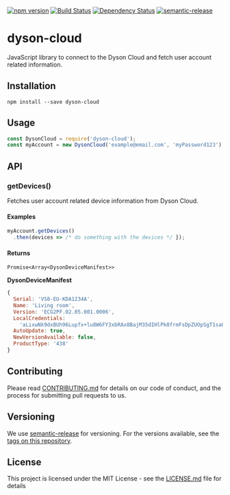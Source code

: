 [![npm version](https://badge.fury.io/js/dyson-cloud.svg)](http://badge.fury.io/js/dyson-cloud) [![Build Status](https://travis-ci.org/patrickvaler/dyson-cloud.svg?branch=master)](https://travis-ci.org/patrickvaler/dyson-cloud) [![Dependency Status](https://david-dm.org/patrickvaler/dyson-cloud/status.svg?style=flat)](https://david-dm.org/patrickvaler/dyson-cloud)
[![semantic-release](https://img.shields.io/badge/%20%20%F0%9F%93%A6%F0%9F%9A%80-semantic--release-e10079.svg)](https://github.com/semantic-release/semantic-release)

# dyson-cloud

JavaScript library to connect to the Dyson Cloud and fetch user account related information.

## Installation

```
npm install --save dyson-cloud
```

## Usage

```javascript
const DysonCloud = require('dyson-cloud');
const myAccount = new DysonCloud('example@email.com', 'myPassword123');
```

## API

### getDevices()

Fetches user account related device information from Dyson Cloud.

#### Examples

```javascript
myAccount.getDevices()
  .then(devices => /* do something with the devices */ });
```

#### Returns

`Promise<Array<DysonDeviceManifest>>`

**DysonDeviceManifest**

```javascript
{
  Serial: 'VS8-EU-KDA1234A',
  Name: 'Living room',
  Version: 'ECG2PF.02.05.001.0006',
  LocalCredentials:
    'aLixwNk9dxBUh96Lupfx+lu8W6FY3xbRAx8BajM35dIHlPk0frmFsDpZUOpSgT1saQDIOfkqML/UlxoMnKgOlrQpxoxxUl3AHut/0Pmp0xU11208mseIP5IwxwuKdXyjhWuwjZZ0x9d8x9wp+lf3ZrhUPOwT8dPmiEausQYjiYtF2fdO23xhXqwGD3/0g09',
  AutoUpdate: true,
  NewVersionAvailable: false,
  ProductType: '438'
}
```

## Contributing

Please read [CONTRIBUTING.md](CONTRIBUTING.md) for details on our code of conduct, and the process for submitting pull requests to us.

## Versioning

We use [semantic-release](https://github.com/semantic-release/semantic-release) for versioning. For the versions available, see the [tags on this repository](https://github.com/patrickvaler/dyson-cloud/tags).

## License

This project is licensed under the MIT License - see the [LICENSE.md](LICENSE.md) file for details
